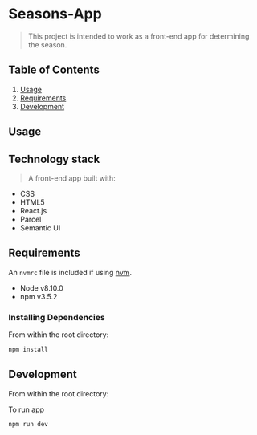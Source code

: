 # Seasons-App

> This project is intended to work as a front-end app for determining the season.

## Table of Contents

1.  [Usage](#Usage)
1.  [Requirements](#requirements)
1.  [Development](#development)

## Usage

## Technology stack

> A front-end app built with:

- CSS
- HTML5
- React.js
- Parcel
- Semantic UI

## Requirements

An `nvmrc` file is included if using [nvm](https://github.com/creationix/nvm).

- Node v8.10.0
- npm v3.5.2

### Installing Dependencies

From within the root directory:

```sh
npm install
```

## Development

From within the root directory:

To run app

```sh
npm run dev
```
